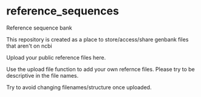 # reference_sequences
Reference sequence bank

This repository is created as a place to store/access/share genbank files that aren't on ncbi

Upload your public reference files here.

Use the upload file function to add your own refernce files.
Please try to be descriptive in the file names.

Try to avoid changing filenames/structure once uploaded.
